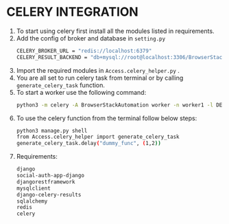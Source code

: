 # CELERY INTEGRATION

1. To start using celery first install all the modules listed in requirements.
2. Add the config of broker and database in `setting.py`
	```bash
	CELERY_BROKER_URL = "redis://localhost:6379"
	CELERY_RESULT_BACKEND = "db+mysql://root@localhost:3306/BrowserStackAutomation"
	```
3. Import the required modules in `Access.celery_helper.py` .
4. You are all set to run celery task from terminal or by calling `generate_celery_task`  function.
5. To start a worker use the following command:
	```bash
	python3 -m celery -A BrowserStackAutomation worker -n worker1 -l DEBUG
	```
6. To use the celery function from the terminal follow below steps:
	```bash
	python3 manage.py shell
	from Access.celery_helper import generate_celery_task
	generate_celery_task.delay("dummy_func", (1,2))
	```
7. Requirements:
	```bash
	django
	social-auth-app-django
	djangorestframework
	mysqlclient
	django-celery-results
	sqlalchemy
	redis
	celery
	```
	